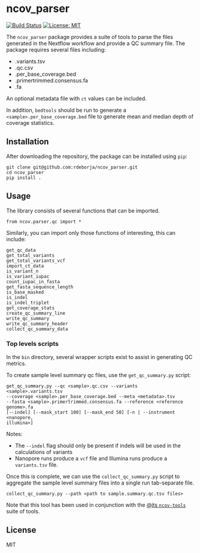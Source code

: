 # ncov_parser

[![Build Status](https://travis-ci.com/rdeborja/ncov_parser.svg?branch=master)](https://travis-ci.com/rdeborja/ncov_parser) [![License: MIT](https://img.shields.io/badge/License-MIT-yellow.svg)](https://opensource.org/licenses/MIT)

The `ncov_parser` package provides a suite of tools to parse the files generated
in the Nextflow workflow and provide a QC summary file.  The package requires
several files including:
* <sample>.variants.tsv
* <sample>.qc.csv
* <sample>.per_base_coverage.bed
* <sample>.primertrimmed.consensus.fa
* <reference genome>.fa

An optional metadata file with `ct` values can be included.

In addition, `bedtools` should be run to generate a
`<sample>.per_base_coverage.bed` file to generate mean and median depth of
coverage statistics.


## Installation
After downloading the repository, the package can be installed using `pip`:
```
git clone git@github.com:rdeborja/ncov_parser.git
cd ncov_parser
pip install .
```


## Usage
The library consists of several functions that can be imported.
```
from ncov.parser.qc import *
```
Similarly, you can import only those functions of interesting, this can include:
```
get_qc_data
get_total_variants
get_total_variants_vcf
import_ct_data
is_variant_n
is_variant_iupac
count_iupac_in_fasta
get_fasta_sequence_length
is_base_masked
is_indel
is_indel_triplet
get_coverage_stats
create_qc_summary_line
write_qc_summary
write_qc_summary_header
collect_qc_summary_data
```

### Top levels scripts
In the `bin` directory, several wrapper scripts exist to assist in generating
QC metrics.

To create sample level summary qc files, use the `get_qc_summary.py` script:
```
get_qc_summary.py --qc <sample>.qc.csv --variants <sample>.variants.tsv
--coverage <sample>.per_base_coverage.bed --meta <metadata>.tsv
--fasta <sample>.primertrimmed.consensus.fa --reference <reference genome>.fa
[--indel] [--mask_start 100] [--mask_end 50] [-n | --instrument <nanopore,
illumina>]
```

Notes:
* The `--indel` flag should only be present if indels will be used in the
  calculations of variants
* Nanopore runs produce a `vcf` file and Illumina runs produce a `variants.tsv`
  file.

Once this is complete, we can use the `collect_qc_summary.py` script to
aggregate the sample level summary files into a single run tab-separate file.
```
collect_qc_summary.py --path <path to sample.summary.qc.tsv files>
```

Note that this tool has been used in conjunction with the [@jts `ncov-tools`](https://github.com/jts/ncov-tools)
suite of tools. 

## License
MIT
